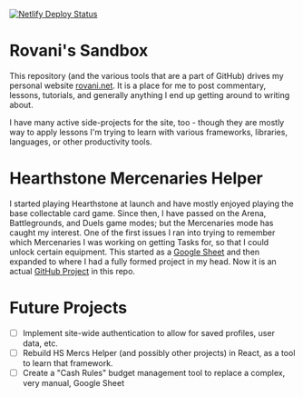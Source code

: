 [![Netlify Deploy Status](https://api.netlify.com/api/v1/badges/aad9cac8-4737-4708-a70f-104749fcd8d7/deploy-status)](https://app.netlify.com/sites/rovaninet/deploys)

# Rovani's Sandbox

This repository (and the various tools that are a part of GitHub) drives my personal website [rovani.net](https://rovani.net). It is a place for me to post commentary, lessons, tutorials, and generally anything I end up getting around to writing about.

I have many active side-projects for the site, too - though they are mostly way to apply lessons I'm trying to learn with various frameworks, libraries, languages, or other productivity tools.

# Hearthstone Mercenaries Helper

I started playing Hearthstone at launch and have mostly enjoyed playing the base collectable card game. Since then, I have passed on the Arena, Battlegrounds, and Duels game modes; but the Mercenaries mode has caught my interest. One of the first issues I ran into trying to remember which Mercenaries I was working on getting Tasks for, so that I could unlock certain equipment. This started as a [Google Sheet](https://docs.google.com/spreadsheets/d/19FBZWszfu286zdRNZ43JvUD2bUvxLfrYTLmO1qSJmEM/edit?usp=sharing) and then expanded to where I had a fully formed project in my head. Now it is an actual [GitHub Project](https://github.com/drovani/rovaninet/projects/1) in this repo.

# Future Projects

- [ ] Implement site-wide authentication to allow for saved profiles, user data, etc.
- [ ] Rebuild HS Mercs Helper (and possibly other projects) in React, as a tool to learn that framework.
- [ ] Create a "Cash Rules" budget management tool to replace a complex, very manual, Google Sheet